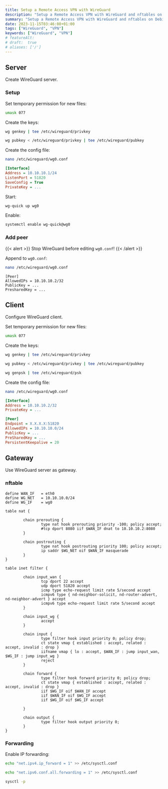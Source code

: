 ```yaml
---
title: Setup a Remote Access VPN with WireGuard
description: "Setup a Remote Access VPN with WireGuard and nftables on Debian 12"
summary: "Setup a Remote Access VPN with WireGuard and nftables on Debian 12"
date: 2023-11-15T03:46:08+01:00
tags: ["WireGuard", "VPN"]
keywords: ["WireGuard", "VPN"]
# featureAlt:
# draft:  true
# aliases: ['/']
---
```


## Server

Create WireGuard server.

### Setup

Set temporary permission for new files:
```bash
umask 077
```

Create the keys:
```bash
wg genkey | tee /etc/wireguard/privkey
```

```bash
wg pubkey < /etc/wireguard/privkey | tee /etc/wireguard/pubkey
```

Create the config file:
```bash
nano /etc/wireguard/wg0.conf
```

```ini
[Interface]
Address = 10.10.10.1/24
ListenPort = 51820
SaveConfig = True
PrivateKey = ...
```

Start:
```bash
wg-quick up wg0
```

Enable:
```bash
systemctl enable wg-quick@wg0
```

### Add peer

{{< alert >}}
Stop WireGuard before editing `wg0.conf`!
{{< /alert >}}

Append to `wg0.conf`:
```bash
nano /etc/wireguard/wg0.conf
```
```
[Peer]
AllowedIPs = 10.10.10.2/32
PublicKey = ...
PresharedKey = ...
```

## Client

Configure WireGuard client.

Set temporary permission for new files:
```bash
umask 077
```

Create the keys:
```bash
wg genkey | tee /etc/wireguard/privkey
```

```bash
wg pubkey < /etc/wireguard/privkey | tee /etc/wireguard/pubkey
```

```bash
wg genpsk | tee /etc/wireguard/psk
```

Create the config file:
```bash
nano /etc/wireguard/wg0.conf
```

```ini
[Interface]
Address = 10.10.10.2/32
PrivateKey = ...

[Peer]
Endpoint = X.X.X.X:51820
AllowedIPs = 10.10.10.0/24
PublicKey = ...
PreSharedKey = ...
PersistentKeepalive = 20
```

## Gateway

Use WireGuard server as gateway.

### nftable

```
define WAN_IF   = eth0
define WG_NET   = 10.10.10.0/24
define WG_IF    = wg0

table nat {

        chain prerouting {
                type nat hook prerouting priority -100; policy accept;
                #tcp dport 8080 iif $WAN_IF dnat to 10.10.10.2:8080
        }

        chain postrouting {
                type nat hook postrouting priority 100; policy accept;
                ip saddr $WG_NET oif $WAN_IF masquerade
        }
}

table inet filter {

        chain input_wan {
                tcp dport 22 accept
                udp dport 51820 accept
                icmp type echo-request limit rate 5/second accept
                icmpv6 type { nd-neighbor-solicit, nd-router-advert, nd-neighbor-advert } accept
                icmpv6 type echo-request limit rate 5/second accept
        }

        chain input_wg {
                accept
        }

        chain input {
                type filter hook input priority 0; policy drop;
                ct state vmap { established : accept, related : accept, invalid : drop }
                iifname vmap { lo : accept, $WAN_IF : jump input_wan, $WG_IF : jump input_wg }
                reject
        }

        chain forward {
                type filter hook forward priority 0; policy drop;
                ct state vmap { established : accept, related : accept, invalid : drop }
                iif $WG_IF oif $WAN_IF accept
                iif $WAN_IF oif $WG_IF accept
				iif $WG_IF oif $WG_IF accept

        }

        chain output {
                type filter hook output priority 0;
        }
}
```

### Forwarding

Enable IP forwarding:
```bash
echo "net.ipv4.ip_forward = 1" >> /etc/sysctl.conf
```

```bash
echo "net.ipv6.conf.all.forwarding = 1" >> /etc/sysctl.conf
```

```bash
sysctl -p
```
